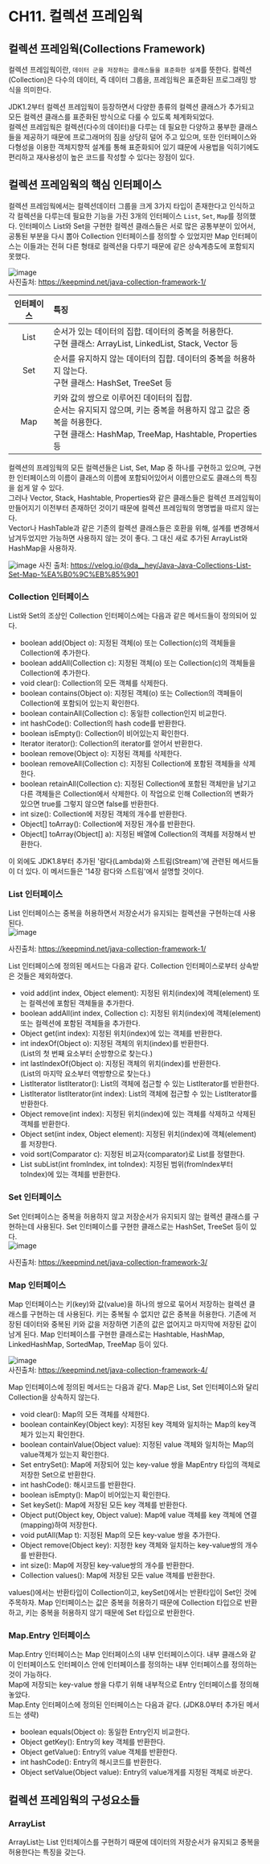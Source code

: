 # CH11. 컬렉션 프레임웍 
## 컬렉션 프레임웍(Collections Framework)  
컬렉션 프레임웍이란, `데이터 군을 저장하는 클래스들을 표준화한 설계`를 뜻한다. 
컬렉션(Collection)은 다수의 데이터, 즉 데이터 그룹을, 프레임웍은 표준화된 프로그래밍 방식을 의미한다.  

JDK1.2부터 컬렉션 프레임웍이 등장하면서 다양한 종류의 컬렉션 클래스가 추가되고 모든 컬렉션 클래스를 표준화된 방식으로 다룰 수 있도록 체계화되었다.  
컬렉션 프레임웍은 컬렉션(다수의 데이터)을 다루는 데 필요한 다양하고 풍부한 클래스들을 제공하기 때문에 프로그래머의 짐을 상당히 덜어 주고 있으며, 또한 인터페이스와 다형성을 이용한 객체지향적 설계를 통해 표준화되어 있기 떄문에 사용법을 익히기에도 편리하고 재사용성이 높은 코드를 작성할 수 있다는 장점이 있다.   

## 컬렉션 프레임웍의 핵심 인터페이스  
컬렉션 프레임웍에서는 컬렉션데이터 그룹을 크게 3가지 타입이 존재한다고 인식하고 각 컬렉션을 다루는데 필요한 기능을 가진 3개의 인터페이스 `List`, `Set`, `Map`를 정의했다. 
인터페이스 List와 Set을 구현한 컬렉션 클래스들은 서로 많은 공통부분이 있어서, 공통된 부분을 다시 뽑아 Collection 인터페이스를 정의할 수 있었지만 Map 인터페이스는 이들과는 전혀 다른 형태로 컬렉션을 다루기 때문에 같은 상속계층도에 포함되지 못했다.  

![image](https://user-images.githubusercontent.com/54930365/215392479-afebe185-f028-48da-9eb3-8b24bf373042.png)  
사진출처: https://keepmind.net/java-collection-framework-1/  

|인터페이스| 특징                                                                                                                        |
|:---:|:--------------------------------------------------------------------------------------------------------------------------|
|List| 순서가 있는 데이터의 집합. 데이터의 중복을 허용한다.<br>구현 클래스: ArrayList, LinkedList, Stack, Vector 등                                          |
|Set| 순서를 유지하지 않는 데이터의 집합. 데이터의 중복을 허용하지 않는다.<br>구현 클래스: HashSet, TreeSet 등                                                     |
|Map| 키와 값의 쌍으로 이루어진 데이터의 집합.<br>순서는 유지되지 않으며, 키는 중복을 허용하지 않고 값은 중복을 허용한다.<br>구현 클래스: HashMap, TreeMap, Hashtable, Properties 등 |

컬렉션의 프레임웍의 모든 컬렉션들은 List, Set, Map 중 하나를 구현하고 있으며, 구현한 인터페이스의 이름이 클래스의 이름에 포함되어있어서 이름만으로도 클래스의 특징을 쉽게 알 수 있다.  
그러나 Vector, Stack, Hashtable, Properties와 같은 클래스들은 컬렉션 프레임웍이 만들어지기 이전부터 존재하던 것이기 때문에 컬렉션 프레임웍의 명명법을 따르지 않는다.  
Vector나 HashTable과 같은 기존의 컬렉션 클래스들은 호환을 위해, 설계를 변경해서 남겨두었지만 가능하면 사용하지 않는 것이 좋다. 그 대신 새로 추가된 ArrayList와 HashMap을 사용하자.  

![image](https://user-images.githubusercontent.com/54930365/215382400-be969d4a-6c37-496a-8fc5-b68fba3195f9.png)
사진 출처: https://velog.io/@da__hey/Java-Java-Collections-List-Set-Map-%EA%B0%9C%EB%85%901

### Collection 인터페이스  
List와 Set의 조상인 Collection 인터페이스에는 다음과 같은 메서드들이 정의되어 있다.  
- boolean add(Object o): 지정된 객체(o) 또는 Collection(c)의 객체들을 Collection에 추가한다.
- boolean addAll(Collection c): 지정된 객체(o) 또는 Collection(c)의 객체들을 Collection에 추가한다.
- void clear(): Collection의 모든 객체를 삭제한다.
- boolean contains(Object o): 지정된 객체(o) 또는 Collection의 객페들이 Collection에 포함되어 있는지 확인한다.
- boolean containAll(Collection c): 동일한 collection인지 비교한다.
- int hashCode(): Collection의 hash code를 반환한다.
- boolean isEmpty(): Collection이 비어있는지 확인한다.
- Iterator iterator(): Collection의 iterator를 얻어서 반환한다.
- boolean remove(Object o): 지정된 객체를 삭제한다.
- boolean removeAll(Collection c): 지정된 Collection에 포함된 객체들을 삭제한다.
- boolean retainAll(Collection c): 지정된 Collection에 포함된 객체만을 남기고 다른 객체들은 Collection에서 삭제한다. 이 작업으로 인해 Collection의 변화가 있으면 true를 그렇지 않으면 false를 반환한다.
- int size(): Collection에 저장된 객체의 개수를 반환한다.
- Object[] toArray(): Collection에 저장된 개수를 반환한다.
- Object[] toArray(Object[] a): 지정된 배열에 Collection의 객체를 저장해서 반환한다.  

이 외에도 JDK1.8부터 추가된 '람다(Lambda)와 스트림(Stream)'에 관련된 메서드들이 더 있다. 
이 메서드들은 '14장 람다와 스트림'에서 설명할 것이다.  

### List 인터페이스
List 인터페이스는 중복을 허용하면서 저장순서가 유지되는 컬렉션을 구현하는데 사용된다.  
![image](https://user-images.githubusercontent.com/54930365/215392586-fb3341ad-2781-4b71-8763-0f7482d694aa.png)

사진출처: https://keepmind.net/java-collection-framework-1/

List 인터페이스에 정의된 메서드는 다음과 같다. Collection 인터페이스로부터 상속받은 것들은 제외하였다.  
- void add(int index, Object element): 지정된 위치(index)에 객체(element) 또는 컬렉션에 포함된 객체들을 추가한다.
- boolean addAll(int index, Collection c): 지정된 위치(index)에 객체(element) 또는 컬렉션에 포함된 객체들을 추가한다.
- Object get(int index): 지정된 위치(index)에 있는 객체를 반환한다.
- int indexOf(Object o): 지정된 객체의 위치(index)를 반환한다.<br>(List의 첫 번째 요소부터 순방향으로 찾는다.)
- int lastIndexOf(Object o): 지정된 객체의 위치(index)를 반환한다.<br>(List의 마지막 요소부터 역방향으로 찾는다.)
- ListIterator listIterator(): List의 객체에 접근할 수 있는 ListIterator를 반환한다.
- ListIterator listIterator(int index): List의 객체에 접근할 수 있는 ListIterator를 반환한다.
- Object remove(int index): 지정된 위치(index)에 있는 객체를 삭제하고 삭제된 객체를 반환한다.
- Object set(int index, Object element): 지정된 위치(index)에 객체(element)를 저장한다.
- void sort(Comparator c): 지정된 비교자(comparator)로 List를 정렬한다.
- List subList(int fromIndex, int toIndex): 지정된 범위(fromIndex부터 toIndex)에 있는 객체를 반환한다.  

### Set 인터페이스  
Set 인터페이스는 중복을 허용하지 않고 저장순서가 유지되지 않는 컬렉션 클래스를 구현하는데 사용된다. Set 인터페이스를 구현한 클래스로는 HashSet, TreeSet 등이 있다.  
![image](https://user-images.githubusercontent.com/54930365/215392410-39f3d9dc-14de-4f44-82fb-5705ac766fe0.png)

사진출처: https://keepmind.net/java-collection-framework-3/  

### Map 인터페이스   
Map 인터페이스는 키(key)와 값(value)을 하나의 쌍으로 묶어서 저장하는 컬렉션 클래스를 구현하는 데 사용된다. 
키는 중복될 수 없지만 값은 중복을 허용한다. 
기존에 저장된 데이터와 중복된 키와 값을 저장하면 기존의 값은 없어지고 마지막에 저장된 값이 남게 된다. 
Map 인터페이스를 구현한 클래스로는 Hashtable, HashMap, LinkedHashMap, SortedMap, TreeMap 등이 있다.  

![image](https://user-images.githubusercontent.com/54930365/215392197-0771d7fc-3acd-443e-aad4-6cd296b41c6f.png)  
사진출처: https://keepmind.net/java-collection-framework-4/  

Map 인터페이스에 정의된 메서드는 다음과 같다. Map은 List, Set 인터페이스와 달리 Collection을 상속하지 않는다.  
- void clear(): Map의 모든 객체를 삭제한다. 
- boolean containKey(Object key): 지정된 key 객체와 일치하는 Map의 key객체가 있는지 확인한다.
- boolean containValue(Object value): 지정된 value 객체와 일치하는 Map의 value객체가 있는지 확인한다.
- Set entrySet(): Map에 저장되어 있는 key-value 쌍을 MapEntry 타입의 객체로 저장한 Set으로 반환한다.  
- int hashCode(): 해시코드를 반환한다.
- boolean isEmpty(): Map이 비어있는지 확인한다. 
- Set keySet(): Map에 저장된 모든 key 객체를 반환한다.
- Object put(Object key, Object value): Map에 value 객체를 key 객체에 연결(mapping)하여 저장한다.  
- void putAll(Map t): 지정된 Map의 모든 key-value 쌍을 추가한다.  
- Object remove(Object key): 지정한 key 객체와 일치하는 key-value쌍의 개수를 반환한다.
- int size(): Map에 저장된 key-value쌍의 개수를 반환한다.
- Collection values(): Map에 저장된 모든 value 객체를 반환한다.  

values()에서는 반환타입이 Collection이고, keySet()에서는 반환타입이 Set인 것에 주목하자. 
Map 인터페이스는 값은 중복을 허용하기 때문에 Collection 타입으로 반환하고, 키는 중복을 허용하지 않기 때문에 Set 타입으로 반환한다.  

### Map.Entry 인터페이스  
Map.Entry 인터페이스는 Map 인터페이스의 내부 인터페이스이다. 
내부 클래스와 같이 인터페이스도 인터페이스 안에 인터페이스를 정의하는 내부 인터페이스를 정의하는 것이 가능하다.  
Map에 저장되는 key-value 쌍을 다루기 위해 내부적으로 Entry 인터페이스를 정의해 놓았다.  
Map.Enty 인터페이스에 정의된 인터페이스는 다음과 같다. (JDK8.0부터 추가된 메서드는 생략)  

- boolean equals(Object o): 동일한 Entry인지 비교한다.
- Object getKey(): Entry의 key 객체를 반환한다.
- Object getValue(): Entry의 value 객체를 반환한다.
- int hashCode(): Entry의 해시코드를 반환한다.
- Object setValue(Object value): Entry의 value개게를 지정된 객체로 바꾼다.


## 컬렉션 프레임웍의 구성요소들
### ArrayList
ArrayList는 List 인터체이스를 구현하기 때문에 데이터의 저장순서가 유지되고 중복을 허용한다는 특징을 갖는다.  


